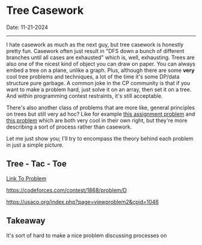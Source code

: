 # Tree Casework

Date: 11-21-2024

---

I hate casework as much as the next guy, but tree casework is honestly pretty fun. Casework often just result in "DFS down a bunch of different branches until all cases are exhausted" which is, well, exhausting. Trees are also one of the nicest kind of object you can draw on paper. You can always embed a tree on a plane, unlike a graph. Plus, although there are some **very** cool tree problems and techniques, a lot of the time it's some DP/data structure pure garbage. A common joke in the CP community is that if you want to make a problem hard, just solve it on an array, then set it on a tree. And within programming contest restraints, it's still acceptable. 

There's also another class of problems that are more like, general principles on trees but still very ad hoc? Like for example [this assignment problem](https://contest.ucup.ac/contest/1714/problem/8840) and [this problem](https://usaco.org/index.php?page=viewproblem2&cpid=1237) which are both very cool in their own right, but they're more describing a sort of process rather than casework. 

Let me just show you; I'll try to encompass the theory behind each problem in just a simple picture. 

## Tree - Tac - Toe 

[Link To Problem](https://codeforces.com/contest/1110/problem/G)




https://codeforces.com/contest/1868/problem/D

https://usaco.org/index.php?page=viewproblem2&cpid=1046

## Takeaway

It's sort of hard to make a nice problem discussing processes on 